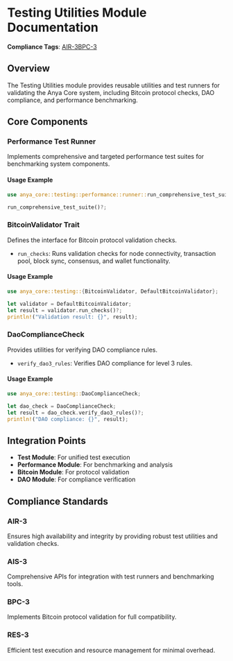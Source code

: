 # Testing Utilities Module Documentation

**Compliance Tags**: [AIR-3][AIS-3][BPC-3][RES-3]

[AIS-3]: #ais-3 "Application Integration Standard Level 3"
[RES-3]: #res-3 "Resource Efficiency Standard Level 3"

## Overview

The Testing Utilities module provides reusable utilities and test runners for validating the Anya Core system, including Bitcoin protocol checks, DAO compliance, and performance benchmarking.

## Core Components

### Performance Test Runner

Implements comprehensive and targeted performance test suites for benchmarking system components.

#### Usage Example

```rust
use anya_core::testing::performance::runner::run_comprehensive_test_suite;

run_comprehensive_test_suite()?;
```

### BitcoinValidator Trait

Defines the interface for Bitcoin protocol validation checks.

- `run_checks`: Runs validation checks for node connectivity, transaction pool, block sync, consensus, and wallet functionality.

#### Usage Example

```rust
use anya_core::testing::{BitcoinValidator, DefaultBitcoinValidator};

let validator = DefaultBitcoinValidator;
let result = validator.run_checks()?;
println!("Validation result: {}", result);
```

### DaoComplianceCheck

Provides utilities for verifying DAO compliance rules.

- `verify_dao3_rules`: Verifies DAO compliance for level 3 rules.

#### Usage Example

```rust
use anya_core::testing::DaoComplianceCheck;

let dao_check = DaoComplianceCheck;
let result = dao_check.verify_dao3_rules()?;
println!("DAO compliance: {}", result);
```

## Integration Points

- **Test Module**: For unified test execution
- **Performance Module**: For benchmarking and analysis
- **Bitcoin Module**: For protocol validation
- **DAO Module**: For compliance verification

## Compliance Standards

### AIR-3

Ensures high availability and integrity by providing robust test utilities and validation checks.

### AIS-3

Comprehensive APIs for integration with test runners and benchmarking tools.

### BPC-3

Implements Bitcoin protocol validation for full compatibility.

### RES-3

Efficient test execution and resource management for minimal overhead.
